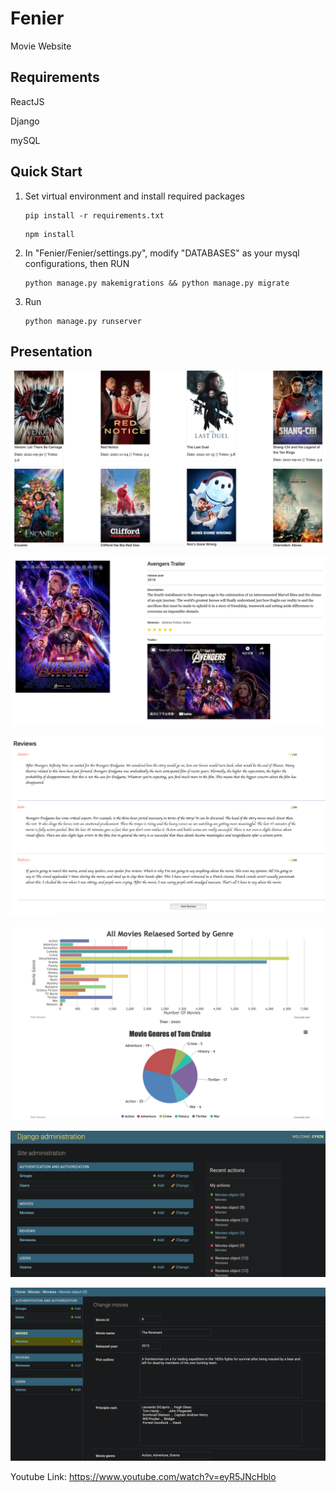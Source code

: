 # Fenier
Movie Website

## Requirements

ReactJS

Django 

mySQL

## Quick Start
1. Set virtual environment and install required packages

   ```
   pip install -r requirements.txt
   ```

   ```
   npm install
   ```

2. In "Fenier/Fenier/settings.py", modify "DATABASES" as your mysql configurations, then RUN

   ```
   python manage.py makemigrations && python manage.py migrate
   ```

3. Run 

   ```
   python manage.py runserver
   ```

## Presentation
![Movie list](./imgs/Movie_list.png)



![Movie](./imgs/Movie.png)



![Review](./imgs/Review.png)



![Statistics](./imgs/Statistics.png)



![Admin](./imgs/Admin.png)



![Admin movie](./imgs/Admin_movie.png)



Youtube Link: https://www.youtube.com/watch?v=eyR5JNcHblo 